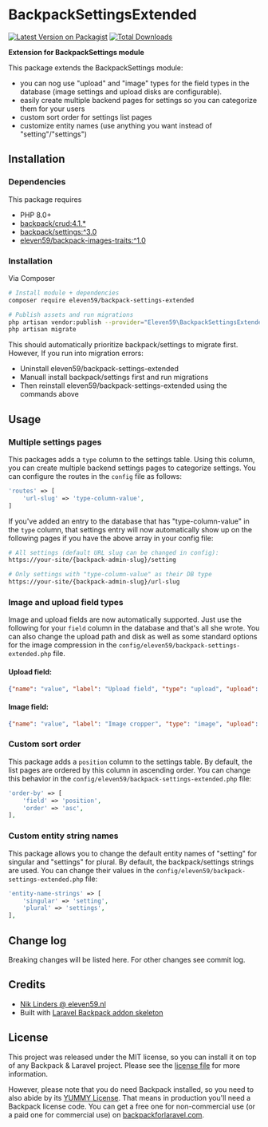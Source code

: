 # BackpackSettingsExtended

[![Latest Version on Packagist][ico-version]][link-packagist]
[![Total Downloads][ico-downloads]][link-downloads]

**Extension for BackpackSettings module**

This package extends the BackpackSettings module:
- you can nog use "upload" and "image" types for the field types in the database (image settings and upload disks are configurable).
- easily create multiple backend pages for settings so you can categorize them for your users
- custom sort order for settings list pages
- customize entity names (use anything you want instead of "setting"/"settings")


## Installation


### Dependencies

This package requires
* PHP 8.0+
* [backpack/crud:4.1.*][link-backpack]
* [backpack/settings:^3.0][link-backpack-settings]
* [eleven59/backpack-images-traits:^1.0][link-image-traits]


### Installation

Via Composer
``` bash
# Install module + dependencies 
composer require eleven59/backpack-settings-extended

# Publish assets and run migrations
php artisan vendor:publish --provider="Eleven59\BackpackSettingsExtended\AddonServiceProvider"
php artisan migrate
```
This should automatically prioritize backpack/settings to migrate first. However, If you run into migration errors:
- Uninstall eleven59/backpack-settings-extended
- Manuall install backpack/settings first and run migrations
- Then reinstall eleven59/backpack-settings-extended using the commands above


## Usage

### Multiple settings pages

This packages adds a `type` column to the settings table. Using this column, you can create multiple backend settings pages to categorize settings. You can configure the routes in the `config` file as follows:

```php
'routes' => [
    'url-slug' => 'type-column-value',
]
```

If you've added an entry to the database that has "type-column-value" in the `type` column, that settings entry will now automatically show up on the following pages if you have the above array in your config file:

``` bash
# All settings (default URL slug can be changed in config):
https://your-site/{backpack-admin-slug}/setting

# Only settings with "type-column-value" as their DB type
https://your-site/{backpack-admin-slug}/url-slug
```

### Image and upload field types
Image and upload fields are now automatically supported. Just use the following for your `field` column in the database and that's all she wrote. You can also change the upload path and disk as well as some standard options for the image compression in the `config/eleven59/backpack-settings-extended.php` file.

#### Upload field:
```json
{"name": "value", "label": "Upload field", "type": "upload", "upload": true}
```

#### Image field:
```json
{"name": "value", "label": "Image cropper", "type": "image", "upload": true, "crop": true}
```

### Custom sort order

This package adds a `position` column to the settings table. By default, the list pages are ordered by this column in ascending order. You can change this behavior in the `config/eleven59/backpack-settings-extended.php` file:


```php
'order-by' => [
    'field' => 'position',
    'order' => 'asc',
],
```

### Custom entity string names

This package allows you to change the default entity names of "setting" for singular and "settings" for plural. By default, the backpack/settings strings are used. You can change their values in the `config/eleven59/backpack-settings-extended.php` file:

```php
'entity-name-strings' => [
    'singular' => 'setting',
    'plural' => 'settings',
],
```


## Change log

Breaking changes will be listed here. For other changes see commit log.



## Credits

- [Nik Linders @ eleven59.nl][link-author]
- Built with [Laravel Backpack addon skeleton][link-skeleton]



## License

This project was released under the MIT license, so you can install it on top of any Backpack & Laravel project. Please see the [license file](license.md) for more information.

However, please note that you do need Backpack installed, so you need to also abide by its [YUMMY License](https://github.com/Laravel-Backpack/CRUD/blob/master/LICENSE.md). That means in production you'll need a Backpack license code. You can get a free one for non-commercial use (or a paid one for commercial use) on [backpackforlaravel.com](https://backpackforlaravel.com).

[ico-version]: https://img.shields.io/packagist/v/eleven59/backpack-settings-extended.svg?style=flat-square
[ico-downloads]: https://img.shields.io/packagist/dt/eleven59/backpack-settings-extended.svg?style=flat-square

[link-packagist]: https://packagist.org/packages/eleven59/backpack-settings-extended
[link-downloads]: https://packagist.org/packages/eleven59/backpack-settings-extended
[link-author]: https://github.com/eleven59
[link-skeleton]: https://github.com/Laravel-Backpack/addon-skeleton
[link-backpack]: https://github.com/Laravel-Backpack/CRUD
[link-backpack-settings]: https://curatedphp.com/r/backpacksettings-laravel-backpacksettings/index.html
[link-image-traits]: https://github.com/eleven59/backpack-image-traits
